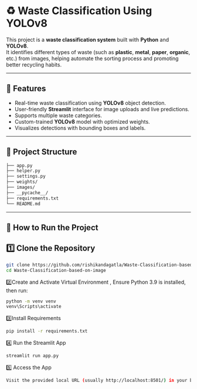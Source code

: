 # ♻️ Waste Classification Using YOLOv8

This project is a **waste classification system** built with **Python** and **YOLOv8**.  
It identifies different types of waste (such as **plastic**, **metal**, **paper**, **organic**, etc.) from images, helping automate the sorting process and promoting better recycling habits.

---

## 🚀 Features

- Real-time waste classification using **YOLOv8** object detection.
- User-friendly **Streamlit** interface for image uploads and live predictions.
- Supports multiple waste categories.
- Custom-trained **YOLOv8** model with optimized weights.
- Visualizes detections with bounding boxes and labels.

---


## 📂 Project Structure

```bash
├── app.py          
├── helper.py        
├── settings.py      
├── weights/         
├── images/
├── __pycache__/         
├── requirements.txt 
└── README.md
```
---

## 🚀 How to Run the Project

## 1️⃣ Clone the Repository
```bash
git clone https://github.com/rishikandagatla/Waste-Classification-based-on-image.git
cd Waste-Classification-based-on-image
```
2️⃣Create and Activate Virtual Environment , 
Ensure Python 3.9 is installed, then run:
```bash
python -m venv venv
venv\Scripts\activate
```
3️⃣Install Requirements
```bash
pip install -r requirements.txt
```

4️⃣ Run the Streamlit App
```bash
streamlit run app.py
```

5️⃣ Access the App
```bash
Visit the provided local URL (usually http://localhost:8501/) in your browser.
